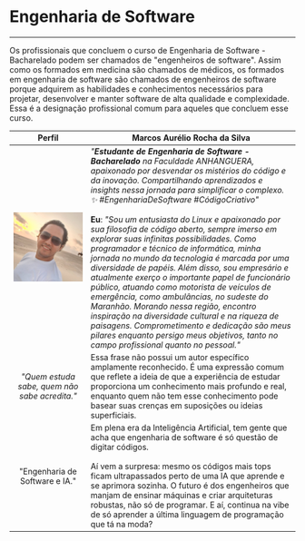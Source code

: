 # Engenharia de Software

---

Os profissionais que concluem o curso de Engenharia de Software - Bacharelado podem ser chamados de "engenheiros de software". Assim como os formados em medicina são chamados de médicos, os formados em engenharia de software são chamados de engenheiros de software porque adquirem as habilidades e conhecimentos necessários para projetar, desenvolver e manter software de alta qualidade e complexidade. Essa é a designação profissional comum para aqueles que concluem esse curso.

|                    Perfil                     | Marcos Aurélio Rocha da Silva                                |
| :-------------------------------------------: | ------------------------------------------------------------ |
|          ![](./images/perfil_1.jpg)           | *"**Estudante de Engenharia de Software - Bacharelado** na Faculdade ANHANGUERA, apaixonado por desvendar os mistérios do código e da inovação. Compartilhando aprendizados e insights nessa jornada para simplificar o complexo. ✨ #EngenhariaDeSoftware #CódigoCriativo"*<br /><br />**Eu**: *"Sou um entusiasta do Linux e apaixonado por sua filosofia de código aberto, sempre imerso em explorar suas infinitas possibilidades. Como programador e técnico de informática, minha jornada no mundo da tecnologia é marcada por uma diversidade de papéis. Além disso, sou empresário e atualmente exerço o importante papel de funcionário público, atuando como motorista de veículos de emergência, como ambulâncias, no sudeste do Maranhão. Morando nessa região, encontro inspiração na diversidade cultural e na riqueza de paisagens. Comprometimento e dedicação são meus pilares enquanto persigo meus objetivos, tanto no campo profissional quanto no pessoal."* |
| *"Quem estuda sabe, quem não sabe acredita."* | Essa frase não possui um autor específico amplamente reconhecido. É uma expressão comum que reflete a ideia de que a experiência de estudar proporciona um conhecimento mais profundo e real, enquanto quem não tem esse conhecimento pode basear suas crenças em suposições ou ideias superficiais. |
|        "Engenharia de Software e IA."         | Em plena era da Inteligência Artificial, tem gente que acha que engenharia de software é só questão de digitar códigos.<br/><br/>Aí vem a surpresa: mesmo os códigos mais tops ficam ultrapassados perto de uma IA que aprende e se aprimora sozinha. O futuro é dos engenheiros que manjam de ensinar máquinas e criar arquiteturas robustas, não só de programar. E aí, continua na vibe de só aprender a última linguagem de programação que tá na moda? |

